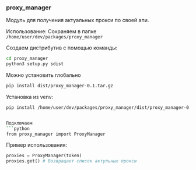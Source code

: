 ### proxy_manager

Модуль для получения актуальных прокси по своей апи. 

Использование: 
Сохраняем в папке `/home/user/dev/packages/proxy_manager`

Создаем дистрибутив с помощью команды:
```bash 
cd proxy_manager
python3 setup.py sdist
```


Можно установить глобально
```bash
pip install dist/proxy_manager-0.1.tar.gz
```

Установка из venv: 
```bash 
pip install /home/user/dev/packages/proxy_manager/dist/proxy_manager-0.1.tar.gz


Подключаем 
```python
from proxy_manager import ProxyManager
```

Пример использования: 
```python
proxies = ProxyManager(token)
proxies.get() # Возвращает список актульных прокси
```            